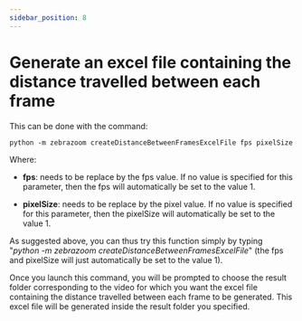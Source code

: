 ```yaml
---
sidebar_position: 8
---
```


# Generate an excel file containing the distance travelled between each frame

This can be done with the command:

```
python -m zebrazoom createDistanceBetweenFramesExcelFile fps pixelSize
```

Where:

- **fps**: needs to be replace by the fps value. If no value is specified for this parameter, then the fps will automatically be set to the value 1.

- **pixelSize**: needs to be replace by the pixel value. If no value is specified for this parameter, then the pixelSize will automatically be set to the value 1.

As suggested above, you can thus try this function simply by typing "*python -m zebrazoom createDistanceBetweenFramesExcelFile*" (the fps and pixelSize will just automatically be set to the value 1).

Once you launch this command, you will be prompted to choose the result folder corresponding to the video for which you want the excel file containing the distance travelled between each frame to be generated. This excel file will be generated inside the result folder you specified.
